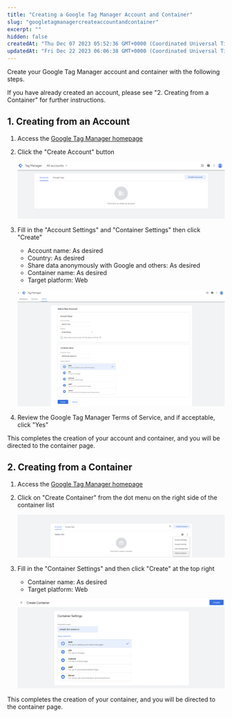 ```yaml
---
title: "Creating a Google Tag Manager Account and Container"
slug: "googletagmanagercreateaccountandcontainer"
excerpt: ""
hidden: false
createdAt: "Thu Dec 07 2023 05:52:36 GMT+0000 (Coordinated Universal Time)"
updatedAt: "Fri Dec 22 2023 06:06:38 GMT+0000 (Coordinated Universal Time)"
---
```

Create your Google Tag Manager account and container with the following steps.

If you have already created an account, please see "2. Creating from a Container" for further instructions.

## 1. Creating from an Account

1. Access the [Google Tag Manager homepage](https://tagmanager.google.com/?hl=JA)
2. Click the "Create Account" button

   ![googletagmanagercreateaccountandcontainer-1](/ja/img/saas-development-console/googletagmanagersetting/googletagmanagercreateaccountandcontainer-1.png)
3. Fill in the "Account Settings" and "Container Settings" then click "Create"

   - Account name: As desired
   - Country: As desired
   - Share data anonymously with Google and others: As desired
   - Container name: As desired
   - Target platform: Web

   ![googletagmanagercreateaccountandcontainer-2](/ja/img/saas-development-console/googletagmanagersetting/googletagmanagercreateaccountandcontainer-2.png)
4. Review the Google Tag Manager Terms of Service, and if acceptable, click "Yes"

This completes the creation of your account and container, and you will be directed to the container page.

## 2. Creating from a Container

1. Access the [Google Tag Manager homepage](https://tagmanager.google.com/?hl=JA)
2. Click on "Create Container" from the dot menu on the right side of the container list

   ![googletagmanagercreateaccountandcontainer-3](/ja/img/saas-development-console/googletagmanagersetting/googletagmanagercreateaccountandcontainer-3.png)
3. Fill in the "Container Settings" and then click "Create" at the top right

   - Container name: As desired
   - Target platform: Web

   ![googletagmanagercreateaccountandcontainer-4](/ja/img/saas-development-console/googletagmanagersetting/googletagmanagercreateaccountandcontainer-4.png)

This completes the creation of your container, and you will be directed to the container page.
